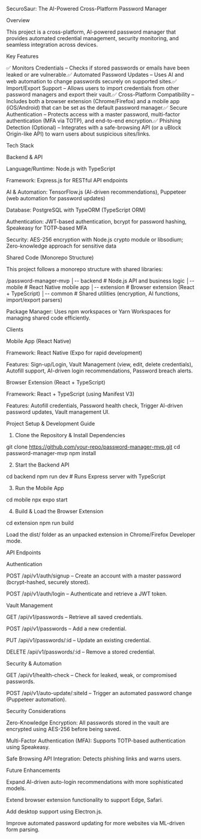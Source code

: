 SecuroSaur: The AI-Powered Cross-Platform Password Manager

Overview

This project is a cross-platform, AI-powered password manager that provides automated credential management, security monitoring, and seamless integration across devices.

Key Features

✅ Monitors Credentials – Checks if stored passwords or emails have been leaked or are vulnerable.✅ Automated Password Updates – Uses AI and web automation to change passwords securely on supported sites.✅ Import/Export Support – Allows users to import credentials from other password managers and export their vault.✅ Cross-Platform Compatibility – Includes both a browser extension (Chrome/Firefox) and a mobile app (iOS/Android) that can be set as the default password manager.✅ Secure Authentication – Protects access with a master password, multi-factor authentication (MFA via TOTP), and end-to-end encryption.✅ Phishing Detection (Optional) – Integrates with a safe-browsing API (or a uBlock Origin-like API) to warn users about suspicious sites/links.

Tech Stack

Backend & API

Language/Runtime: Node.js with TypeScript

Framework: Express.js for RESTful API endpoints

AI & Automation: TensorFlow.js (AI-driven recommendations), Puppeteer (web automation for password updates)

Database: PostgreSQL with TypeORM (TypeScript ORM)

Authentication: JWT-based authentication, bcrypt for password hashing, Speakeasy for TOTP-based MFA

Security: AES-256 encryption with Node.js crypto module or libsodium; Zero-knowledge approach for sensitive data

Shared Code (Monorepo Structure)

This project follows a monorepo structure with shared libraries:

/password-manager-mvp
│-- backend        # Node.js API and business logic
│-- mobile         # React Native mobile app
│-- extension      # Browser extension (React + TypeScript)
│-- common         # Shared utilities (encryption, AI functions, import/export parsers)

Package Manager: Uses npm workspaces or Yarn Workspaces for managing shared code efficiently.

Clients

Mobile App (React Native)

Framework: React Native (Expo for rapid development)

Features: Sign-up/Login, Vault Management (view, edit, delete credentials), Autofill support, AI-driven login recommendations, Password breach alerts.

Browser Extension (React + TypeScript)

Framework: React + TypeScript (using Manifest V3)

Features: Autofill credentials, Password health check, Trigger AI-driven password updates, Vault management UI.

Project Setup & Development Guide

1. Clone the Repository & Install Dependencies

git clone https://github.com/your-repo/password-manager-mvp.git
cd password-manager-mvp
npm install

2. Start the Backend API

cd backend
npm run dev  # Runs Express server with TypeScript

3. Run the Mobile App

cd mobile
npx expo start

4. Build & Load the Browser Extension

cd extension
npm run build

Load the dist/ folder as an unpacked extension in Chrome/Firefox Developer mode.

API Endpoints

Authentication

POST /api/v1/auth/signup – Create an account with a master password (bcrypt-hashed, securely stored).

POST /api/v1/auth/login – Authenticate and retrieve a JWT token.

Vault Management

GET /api/v1/passwords – Retrieve all saved credentials.

POST /api/v1/passwords – Add a new credential.

PUT /api/v1/passwords/:id – Update an existing credential.

DELETE /api/v1/passwords/:id – Remove a stored credential.

Security & Automation

GET /api/v1/health-check – Check for leaked, weak, or compromised passwords.

POST /api/v1/auto-update/:siteId – Trigger an automated password change (Puppeteer automation).

Security Considerations

Zero-Knowledge Encryption: All passwords stored in the vault are encrypted using AES-256 before being saved.

Multi-Factor Authentication (MFA): Supports TOTP-based authentication using Speakeasy.

Safe Browsing API Integration: Detects phishing links and warns users.

Future Enhancements

Expand AI-driven auto-login recommendations with more sophisticated models.

Extend browser extension functionality to support Edge, Safari.

Add desktop support using Electron.js.

Improve automated password updating for more websites via ML-driven form parsing.
